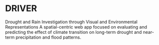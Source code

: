 # DRIVER
Drought and Rain Investigation through Visual and Environmental Representations
A spatial-centric web app focused on evaluating and predicting the effect of climate transition on long-term drought and near-term precipitation and flood patterns. 
